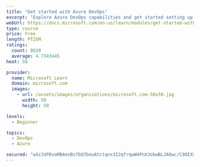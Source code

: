 ```yaml
---
title: "Get started with Azure DevOps"
excerpt: "Explore Azure DevOps capabilities and get started setting up your own organization knowing what separates elite performers from low performers."
webUrl: https://docs.microsoft.com/en-us/learn/modules/get-started-with-devops/
type: course
price: Free
length: PT25M
ratings:
  count: 8639
  average: 4.7343445
heat: 58

provider:
  name: Microsoft Learn
  domain: microsoft.com
  images:
    - url: /assets/images/organizations/microsoft.com-50x50.jpg
      width: 50
      height: 50

levels:
  - Beginner

topics:
  - DevOps
  - Azure

secured: "w4zJUP8voMB4esBs7bQ7bouAtctqnx3I2qfrqwW4PnXJobwBLJAOwc/C9OIXSVYNNIFXW6UtzTVHZsxgyEOqWwJExDDsSC28WdoL6oF/Mbe0avO3nm2tRMMcQvPJC5s6Rd/2JeWj9r2dA5uqSBXjFCDXJknpE+T9/o35rQK7lgLMx+4VnvyaE55GJWmXOlX0DhF6qIZ+slThprlQBg9sREjwp4gGUSMKdVA3TA3doi377dUvoELpIKAZftMxaQdcnFbuKkVwGIBLzV03XxGQno1XLndHYOh9nat/iWrhbe79i0tcLIVUgKBCbV5GcGR5uB4KXR4pFxkrMPPE44az6CB3gRCld/DMfxgc2GAIxpw7QT06JKI/jG/wdhaYgXGQX6a/N1m6m1sOxNrVRwaAmszm1bmlMO+8Kyyd/pO2lxE=;AYOoKdmPVJKSDm5qepVmIA=="
---
```


